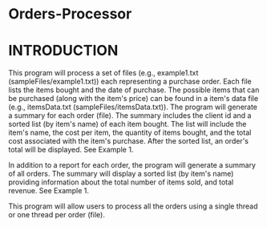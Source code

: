 # Orders-Processor

# INTRODUCTION

This program will process a set of files (e.g., example1.txt (sampleFiles/example1.txt)) each representing a purchase order. Each file lists the items bought and the date of purchase. The possible items that can be purchased (along with the item's price) can be found in a item's data file (e.g., itemsData.txt (sampleFiles/itemsData.txt)). The program will generate a summary for each order (file). The summary includes the client id and a sorted list (by item's name) of each item bought. The list will include the item's name, the cost per item, the quantity of items bought, and the total cost associated with the item's purchase. After the sorted list, an order's total will be displayed. See Example 1. 

In addition to a report for each order, the program will generate a summary of all orders. The summary will display a sorted list (by item's name) providing information about the total number of items sold, and total revenue. See Example 1. 

This program will allow users to process all the orders using a single thread or one thread per order (file).
